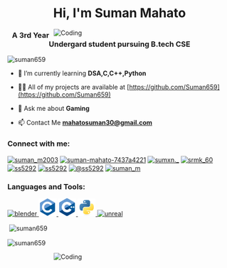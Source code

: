 <h1 align="center">Hi, I'm Suman Mahato</h1>
<img align="right" alt="Coding" width="400" src="https://media0.giphy.com/media/v1.Y2lkPTc5MGI3NjExazhld2syaW5sNmpwa2lvcHBiMHVweTdxNDA2bWgzYngyNXM5dDUwMyZlcD12MV9pbnRlcm5hbF9naWZfYnlfaWQmY3Q9Zw/ttknk7M3d3UBEeZsii/giphy.gif">

<h3 align="center">A 3rd Year Undergard student pursuing B.tech CSE</h3>

<p align="left"> <img src="https://komarev.com/ghpvc/?username=suman659&label=Profile%20views&color=0e75b6&style=flat" alt="suman659" /> </p>

- 🌱 I’m currently learning **DSA,C,C++,Python**

- 👨‍💻 All of my projects are available at [https://github.com/Suman659](https://github.com/Suman659)

- 💬 Ask me about **Gaming**

- 📫 Contact Me **mahatosuman30@gmail.com**

<h3 align="left">Connect with me:</h3>
<p align="left">
<a href="https://twitter.com/suman_m2003" target="blank"><img align="center" src="https://raw.githubusercontent.com/rahuldkjain/github-profile-readme-generator/master/src/images/icons/Social/twitter.svg" alt="suman_m2003" height="30" width="40" /></a>
<a href="https://linkedin.com/in/suman-mahato-7437a4221" target="blank"><img align="center" src="https://raw.githubusercontent.com/rahuldkjain/github-profile-readme-generator/master/src/images/icons/Social/linked-in-alt.svg" alt="suman-mahato-7437a4221" height="30" width="40" /></a>
<a href="https://instagram.com/sumxn._" target="blank"><img align="center" src="https://raw.githubusercontent.com/rahuldkjain/github-profile-readme-generator/master/src/images/icons/Social/instagram.svg" alt="sumxn._" height="30" width="40" /></a>
<a href="https://www.codechef.com/users/srmk_60" target="blank"><img align="center" src="https://cdn.jsdelivr.net/npm/simple-icons@3.1.0/icons/codechef.svg" alt="srmk_60" height="30" width="40" /></a>
<a href="https://www.hackerrank.com/ss5292" target="blank"><img align="center" src="https://raw.githubusercontent.com/rahuldkjain/github-profile-readme-generator/master/src/images/icons/Social/hackerrank.svg" alt="ss5292" height="30" width="40" /></a>
<a href="https://www.leetcode.com/ss5292" target="blank"><img align="center" src="https://raw.githubusercontent.com/rahuldkjain/github-profile-readme-generator/master/src/images/icons/Social/leet-code.svg" alt="ss5292" height="30" width="40" /></a>
<a href="https://www.hackerearth.com/@ss5292" target="blank"><img align="center" src="https://raw.githubusercontent.com/rahuldkjain/github-profile-readme-generator/master/src/images/icons/Social/hackerearth.svg" alt="@ss5292" height="30" width="40" /></a>
<a href="https://discord.gg/suman_m" target="blank"><img align="center" src="https://raw.githubusercontent.com/rahuldkjain/github-profile-readme-generator/master/src/images/icons/Social/discord.svg" alt="suman_m" height="30" width="40" /></a>
</p>

<h3 align="left">Languages and Tools:</h3>
<p align="left"> <a href="https://www.blender.org/" target="_blank" rel="noreferrer"> <img src="https://download.blender.org/branding/community/blender_community_badge_white.svg" alt="blender" width="40" height="40"/> </a> <a href="https://www.cprogramming.com/" target="_blank" rel="noreferrer"> <img src="https://raw.githubusercontent.com/devicons/devicon/master/icons/c/c-original.svg" alt="c" width="40" height="40"/> </a> <a href="https://www.w3schools.com/cpp/" target="_blank" rel="noreferrer"> <img src="https://raw.githubusercontent.com/devicons/devicon/master/icons/cplusplus/cplusplus-original.svg" alt="cplusplus" width="40" height="40"/> </a> <a href="https://www.python.org" target="_blank" rel="noreferrer"> <img src="https://raw.githubusercontent.com/devicons/devicon/master/icons/python/python-original.svg" alt="python" width="40" height="40"/> </a> <a href="https://unrealengine.com/" target="_blank" rel="noreferrer"> <img src="https://raw.githubusercontent.com/kenangundogan/fontisto/036b7eca71aab1bef8e6a0518f7329f13ed62f6b/icons/svg/brand/unreal-engine.svg" alt="unreal" width="40" height="40"/> </a> </p>

<p>&nbsp;<img align="center" src="https://github-readme-stats.vercel.app/api?username=suman659&show_icons=true&locale=en" alt="suman659" /></p>

<p><img align="center" src="https://github-readme-streak-stats.herokuapp.com/?user=suman659&" alt="suman659" /></p>

<img align="right" alt="Coding" width="400" src="https://jmp.sh/s/YOeXzhavw6ecY1FDITwQ">
